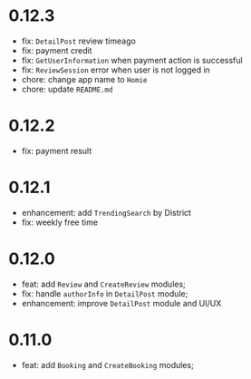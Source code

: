 # 0.12.3

- fix: `DetailPost` review timeago
- fix: payment credit
- fix: `GetUserInformation` when payment action is successful
- fix: `ReviewSession` error when user is not logged in
- chore: change app name to `Homie`
- chore: update `README.md`

# 0.12.2

- fix: payment result

# 0.12.1

- enhancement: add `TrendingSearch` by District
- fix: weekly free time

# 0.12.0

- feat: add `Review` and `CreateReview` modules;
- fix: handle `authorInfo` in `DetailPost` module;
- enhancement: improve `DetailPost` module and UI/UX

# 0.11.0

- feat: add `Booking` and `CreateBooking` modules;
